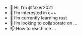 - 👋 Hi, I’m @faker2021
- 👀 I’m interested in c++
- 🌱 I’m currently learning rust
- 💞️ I’m looking to collaborate on ...
- 📫 How to reach me ...

<!---
faker2021/faker2021 is a ✨ special ✨ repository because its `README.md` (this file) appears on your GitHub profile.
You can click the Preview link to take a look at your changes.
--->
